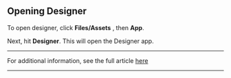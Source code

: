 ## Opening Designer

To open designer, click **Files/Assets** , then **App**.



Next, hit **Designer**. This will open the Designer app.



* * *

For additional information, see the full article [here](https://support.optisigns.com/hc/en-us/articles/42087942047379)

---
